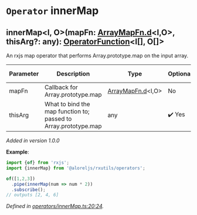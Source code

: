 # `Operator` innerMap

## innerMap\<I, O>(mapFn: [ArrayMapFn.d](https://github.com/Alorel/rxutils/blob/7f8a5b2/projects/rxutils/types/ArrayMapFn.d.ts#L5)\<I,O>, thisArg?: any): [OperatorFunction](https://rxjs.dev/api/index/interface/OperatorFunction)\<I[], O[]>

An rxjs map operator that performs Array.prototype.map on the input array.

| **Parameter** | **Description** | **Type** | **Optional** | **Default value** |
|---------------|-----------------|----------|--------------|-------------------|
| mapFn | Callback for Array.prototype.map | <span>[ArrayMapFn.d](https://github.com/Alorel/rxutils/blob/7f8a5b2/projects/rxutils/types/ArrayMapFn.d.ts#L5)\<I,O></span> | No |  |
| thisArg | What to bind the map function to; passed to Array.prototype.map | <span>any</span> | :heavy_check_mark: Yes |  |

*Added in version 1.0.0*

**Example**:
```typescript
import {of} from 'rxjs';
import {innerMap} from '@aloreljs/rxutils/operators';

of([1,2,3])
  .pipe(innerMap(num => num * 2))
  .subscribe();
// outputs [2, 4, 6]
```

*Defined in [operators/innerMap.ts:20:24](https://github.com/Alorel/rxutils/blob/7f8a5b2/projects/rxutils/operators/innerMap.ts#L20).*